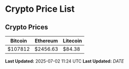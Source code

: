 # Crypto Price List

## Crypto Prices
| Bitcoin | Ethereum | Litecoin |
| ------- | -------- | -------- |
| $107812 | $2456.63 | $84.38 |
**Last Updated:** 2025-07-02 11:24 UTC
**Last Updated:** $DATE$
